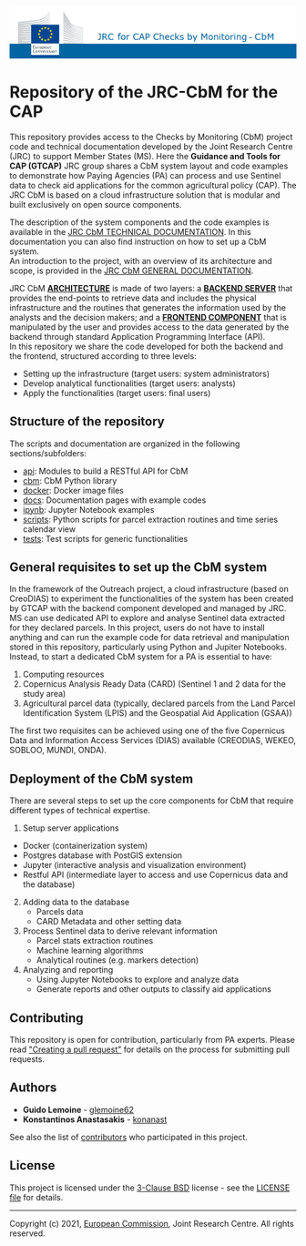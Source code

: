 ![Image of European Commission](/docs/img/jrc_cbm.png)

# Repository of the JRC-CbM for the CAP

This repository provides access to the Checks by Monitoring (CbM) project code and technical documentation developed by the Joint Research Centre (JRC) to support Member States (MS).  Here the **Guidance and Tools for CAP (GTCAP)** JRC group shares a CbM system layout and code examples to demonstrate how Paying Agencies (PA) can process and use Sentinel data to check aid applications for the common agricultural policy (CAP). The JRC CbM is based on a cloud infrastructure solution that is modular and built exclusively on open source components.

The description of the system components and the code examples is available in the [JRC CbM TECHNICAL DOCUMENTATION](https://jrc-cbm.readthedocs.io). In this documentation you can also find instruction on how to set up a CbM system.  
An introduction to the project, with an overview of its architecture and scope, is provided in the [JRC CbM GENERAL DOCUMENTATION](https://jrc-cbm.readthedocs.io/en/latest/dias4cbm_intro.html).  

JRC CbM **[ARCHITECTURE](https://jrc-cbm.readthedocs.io/en/latest/dias4cbm_architecture.html)** is made of two layers: a **[BACKEND SERVER](https://jrc-cbm.readthedocs.io/en/latest/dias4cbm_setup.html)** that provides the end-points to retrieve data and includes the physical infrastructure and the routines that generates the information used by the analysts and the decision makers; and a **[FRONTEND COMPONENT](https://jrc-cbm.readthedocs.io/en/latest/dias4cbm_analysis.html)** that is manipulated by the user and provides access to the data generated by the backend through standard Application Programming Interface (API).  
In this repository we share the code developed for both the backend and the frontend, structured according to three levels:  

* Setting up the infrastructure (target users: system administrators)
* Develop analytical functionalities (target users: analysts)
* Apply the functionalities (target users: final users)

## Structure of the repository

The scripts and documentation are organized in the following sections/subfolders:

* [api](https://github.com/ec-jrc/cbm/tree/main/api): Modules to build a RESTful API for CbM  
* [cbm](https://github.com/ec-jrc/cbm/tree/main/cbm): CbM Python library  
* [docker](https://github.com/ec-jrc/cbm/tree/main/docker): Docker image files  
* [docs](https://github.com/ec-jrc/cbm/tree/main/docs): Documentation pages with example codes  
* [ipynb](https://github.com/ec-jrc/cbm/tree/main/ipynb): Jupyter Notebook examples  
* [scripts](https://github.com/ec-jrc/cbm/tree/main/scripts): Python scripts for parcel extraction routines and time series calendar view  
* [tests](https://github.com/ec-jrc/cbm/tree/main/tests): Test scripts for generic functionalities  

## General requisites to set up the CbM system

In the framework of the Outreach project, a cloud infrastructure (based on CreoDIAS) to experiment the functionalities of the system has been created by GTCAP with the backend component developed and managed by JRC. MS can use dedicated API to explore and analyse Sentinel data extracted for they declared parcels. In this project, users do not have to install anything and can run the example code for data retrieval and manipulation stored in this repository, particularly using Python and Jupiter Notebooks. Instead, to start a dedicated CbM system for a PA is essential to have:

1. Computing resources
2. Copernicus Analysis Ready Data (CARD) (Sentinel 1 and 2 data for the study area)
3. Agricultural parcel data (typically, declared parcels from the Land Parcel Identification System (LPIS) and the Geospatial Aid Application (GSAA))

The first two requisites can be achieved using one of the five Copernicus Data and Information Access Services (DIAS) available (CREODIAS, WEKEO, SOBLOO, MUNDI, ONDA).  

## Deployment of the CbM system

There are several steps to set up the core components for CbM that require different types of technical expertise.

1. Setup server applications
  * Docker (containerization system)
  * Postgres database with PostGIS extension
  * Jupyter (interactive analysis and visualization environment)
  * Restful API (intermediate layer to access and use Copernicus data and the database)
2. Adding data to the database
   * Parcels data
   * CARD Metadata and other setting data
3. Process Sentinel data to derive relevant information
   * Parcel stats extraction routines
   * Machine learning algorithms
   * Analytical routines (e.g. markers detection)
4. Analyzing and reporting
   * Using Jupyter Notebooks to explore and analyze data
   * Generate reports and other outputs to classify aid applications


## Contributing

This repository is open for contribution, particularly from PA experts. Please read ["Creating a pull request"](https://docs.github.com/en/github/collaborating-with-issues-and-pull-requests/creating-a-pull-request) for details on the process for submitting pull requests.  

## Authors

* **Guido Lemoine** - [glemoine62](https://github.com/glemoine62)
* **Konstantinos Anastasakis** - [konanast](https://github.com/konanast)

See also the list of [contributors](https://github.com/ec-jrc/cbm/contributors) who participated in this project.  

## License

This project is licensed under the [3-Clause BSD](https://opensource.org/licenses/BSD-3-Clause) license - see the [LICENSE file](LICENSE) for details.  

---

Copyright (c) 2021, [European Commission](https://ec.europa.eu/), Joint Research Centre. All rights reserved.  
